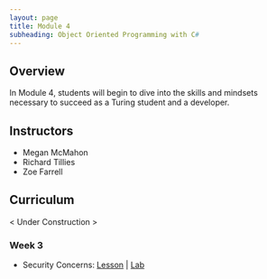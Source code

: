 ```yaml
---
layout: page
title: Module 4
subheading: Object Oriented Programming with C#
---
```


## Overview

In Module 4, students will begin to dive into the skills and mindsets necessary to succeed as a Turing student and a developer.

## Instructors

* Megan McMahon
* Richard Tillies
* Zoe Farrell

## Curriculum

< Under Construction >
<!-- 
### Week 1

### Week 2
* Build an API: [Prep](./preparation/Week2/BuildAnAPI) &#124; [Lesson](./lessons/Week2/BuildAnAPI) &#124; [Lab](./labs/Week2/BuildAnAPI) 
-->

### Week 3
* Security Concerns: [Lesson](./lessons/Week3/SecurityConcerns) &#124; [Lab](./labs/Week3/SecurityConcerns)
